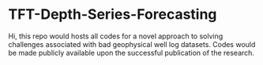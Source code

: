 # TFT-Depth-Series-Forecasting
Hi, this repo would hosts all codes for a novel approach to solving challenges associated with bad geophysical well log datasets. Codes would be made publicly available upon the successful publication of the research.

